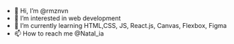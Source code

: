 - 👋 Hi, I’m @rmznvn
- 👀 I’m interested in web development
- 🌱 I’m currently learning HTML,CSS, JS, React.js, Canvas, Flexbox, Figma
- 📫 How to reach me @Natal_ia

<!---
rmznvn/rmznvn is a ✨ special ✨ repository because its `README.md` (this file) appears on your GitHub profile.
You can click the Preview link to take a look at your changes.
--->
